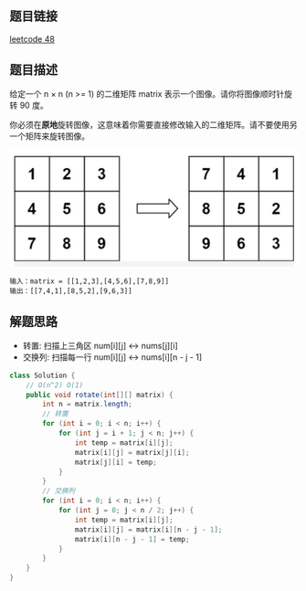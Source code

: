 ## 题目链接

[leetcode 48](https://leetcode.cn/problems/rotate-image/)

## 题目描述

给定一个 n × n (n >= 1) 的二维矩阵 matrix 表示一个图像。请你将图像顺时针旋转 90 度。

你必须在**原地**旋转图像，这意味着你需要直接修改输入的二维矩阵。请不要使用另一个矩阵来旋转图像。


![](https://github.com/RossVermouth/algorithm/blob/main/%E9%99%84%E4%BB%B6/%E6%97%8B%E8%BD%AC%E5%9B%BE%E5%83%8F.png)
```html
输入：matrix = [[1,2,3],[4,5,6],[7,8,9]]
输出：[[7,4,1],[8,5,2],[9,6,3]]
```

## 解题思路

- 转置: 扫描上三角区 num[i][j] <-> nums[j][i]
- 交换列: 扫描每一行 num[i][j] <-> nums[i][n - j - 1]

```java
class Solution {
    // O(n^2) O(1)
    public void rotate(int[][] matrix) {
        int n = matrix.length;
        // 转置
        for (int i = 0; i < n; i++) {
            for (int j = i + 1; j < n; j++) {
                int temp = matrix[i][j];
                matrix[i][j] = matrix[j][i];
                matrix[j][i] = temp;
            }
        }
        // 交换列
        for (int i = 0; i < n; i++) {
            for (int j = 0; j < n / 2; j++) {
                int temp = matrix[i][j];
                matrix[i][j] = matrix[i][n - j - 1];
                matrix[i][n - j - 1] = temp;
            }
        }
    }
}
```


